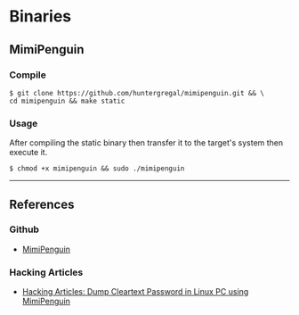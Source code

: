 # Binaries

## MimiPenguin

### Compile

```
$ git clone https://github.com/huntergregal/mimipenguin.git && \
cd mimipenguin && make static
```

### Usage

After compiling the static binary then transfer it to the target's system then execute it.

```
$ chmod +x mimipenguin && sudo ./mimipenguin
```

---
## References

### Github

- [MimiPenguin](https://github.com/huntergregal/mimipenguin)

### Hacking Articles

- [Hacking Articles: Dump Cleartext Password in Linux PC using MimiPenguin](https://www.hackingarticles.in/dump-cleartext-password-linux-pc-using-mimipenguin/)